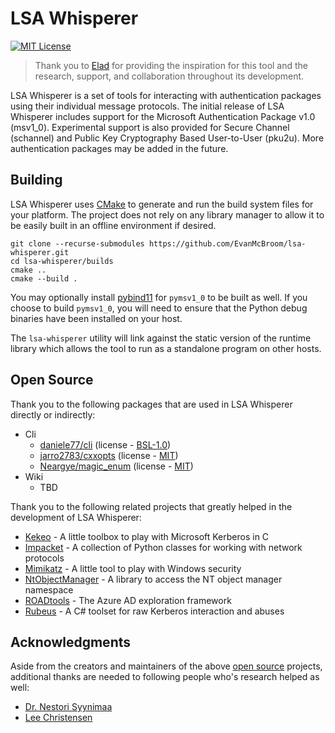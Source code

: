 # LSA Whisperer

[![MIT License](https://img.shields.io/badge/license-MIT-blue.svg?style=flat)](LICENSE.txt)

> Thank you to [Elad](https://twitter.com/elad_shamir) for providing the inspiration for this tool and the research, support, and collaboration throughout its development.

LSA Whisperer is a set of tools for interacting with authentication packages using their individual message protocols.
The initial release of LSA Whisperer includes support for the Microsoft Authentication Package v1.0 (msv1_0).
Experimental support is also provided for Secure Channel (schannel) and Public Key Cryptography Based User-to-User (pku2u).
More authentication packages may be added in the future.

## Building

LSA Whisperer uses [CMake](https://cmake.org/) to generate and run the build system files for your platform.
The project does not rely on any library manager to allow it to be easily built in an offline environment if desired.

```
git clone --recurse-submodules https://github.com/EvanMcBroom/lsa-whisperer.git
cd lsa-whisperer/builds
cmake ..
cmake --build .
```

You may optionally install [pybind11](https://github.com/pybind/pybind11) for `pymsv1_0` to be built as well.
If you choose to build `pymsv1_0`, you will need to ensure that the Python debug binaries have been installed on your host.

The `lsa-whisperer` utility will link against the static version of the runtime library which allows the tool to run as a standalone program on other hosts.

## Open Source

Thank you to the following packages that are used in LSA Whisperer directly or indirectly:

- Cli
    - [daniele77/cli](https://github.com/daniele77/cli) (license - [BSL-1.0](https://github.com/daniele77/cli/blob/master/LICENSE))
    - [jarro2783/cxxopts](https://github.com/jarro2783/cxxopts) (license - [MIT](https://github.com/jarro2783/cxxopts/blob/master/LICENSE))
    - [Neargye/magic_enum](https://github.com/Neargye/magic_enum) (license - [MIT](https://github.com/Neargye/magic_enum/blob/master/LICENSE))
- Wiki
    - TBD

Thank you to the following related projects that greatly helped in the development of LSA Whisperer:

- [Kekeo](https://github.com/gentilkiwi/kekeo) - A little toolbox to play with Microsoft Kerberos in C
- [Impacket](https://github.com/SecureAuthCorp/impacket) - A collection of Python classes for working with network protocols
- [Mimikatz](https://github.com/gentilkiwi/mimikatz) - A little tool to play with Windows security
- [NtObjectManager](https://github.com/googleprojectzero/sandbox-attacksurface-analysis-tools/tree/main/NtObjectManager) - A library to access the NT object manager namespace
- [ROADtools](https://github.com/dirkjanm/ROADtools) - The Azure AD exploration framework
- [Rubeus](https://github.com/GhostPack/Rubeus) - A C# toolset for raw Kerberos interaction and abuses

## Acknowledgments

Aside from the creators and maintainers of the above [open source](#open) projects, additional thanks are needed to following people who's research helped as well:

- [Dr. Nestori Syynimaa](https://twitter.com/DrAzureAD)
- [Lee Christensen](https://twitter.com/tifkin_)